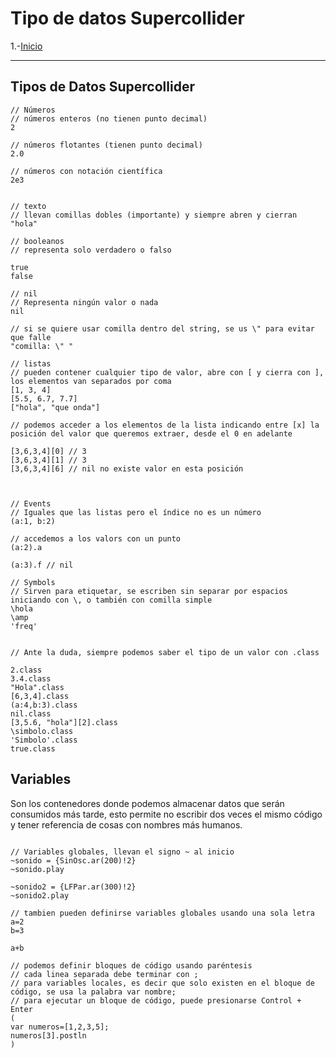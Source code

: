 # Tipo de datos Supercollider

1.-[Inicio ](README.md) 

---

## Tipos de Datos Supercollider

```supercollider
// Números
// números enteros (no tienen punto decimal)
2

// números flotantes (tienen punto decimal)
2.0

// números con notación científica 
2e3


// texto
// llevan comillas dobles (importante) y siempre abren y cierran
"hola"

// booleanos
// representa solo verdadero o falso

true 
false

// nil
// Representa ningún valor o nada
nil

// si se quiere usar comilla dentro del string, se us \" para evitar que falle
"comilla: \" "

// listas 
// pueden contener cualquier tipo de valor, abre con [ y cierra con ], los elementos van separados por coma
[1, 3, 4]
[5.5, 6.7, 7.7]
["hola", "que onda"]

// podemos acceder a los elementos de la lista indicando entre [x] la posición del valor que queremos extraer, desde el 0 en adelante

[3,6,3,4][0] // 3
[3,6,3,4][1] // 3
[3,6,3,4][6] // nil no existe valor en esta posición



// Events
// Iguales que las listas pero el índice no es un número
(a:1, b:2)

// accedemos a los valors con un punto
(a:2).a

(a:3).f // nil

// Symbols
// Sirven para etiquetar, se escriben sin separar por espacios iniciando con \, o también con comilla simple
\hola
\amp
'freq'


// Ante la duda, siempre podemos saber el tipo de un valor con .class

2.class
3.4.class
"Hola".class
[6,3,4].class
(a:4,b:3).class
nil.class
[3,5.6, "hola"][2].class
\simbolo.class
'Simbolo'.class
true.class

```

## Variables

Son los contenedores donde podemos almacenar datos que serán consumidos más tarde, esto permite no escribir dos veces el mismo código y tener referencia de cosas con nombres más humanos.


```supercollider

// Variables globales, llevan el signo ~ al inicio
~sonido = {SinOsc.ar(200)!2}
~sonido.play

~sonido2 = {LFPar.ar(300)!2}
~sonido2.play

// tambien pueden definirse variables globales usando una sola letra
a=2
b=3

a+b

// podemos definir bloques de código usando paréntesis
// cada linea separada debe terminar con ;
// para variables locales, es decir que solo existen en el bloque de código, se usa la palabra var nombre;
// para ejecutar un bloque de código, puede presionarse Control + Enter
(
var numeros=[1,2,3,5];
numeros[3].postln
)
```

